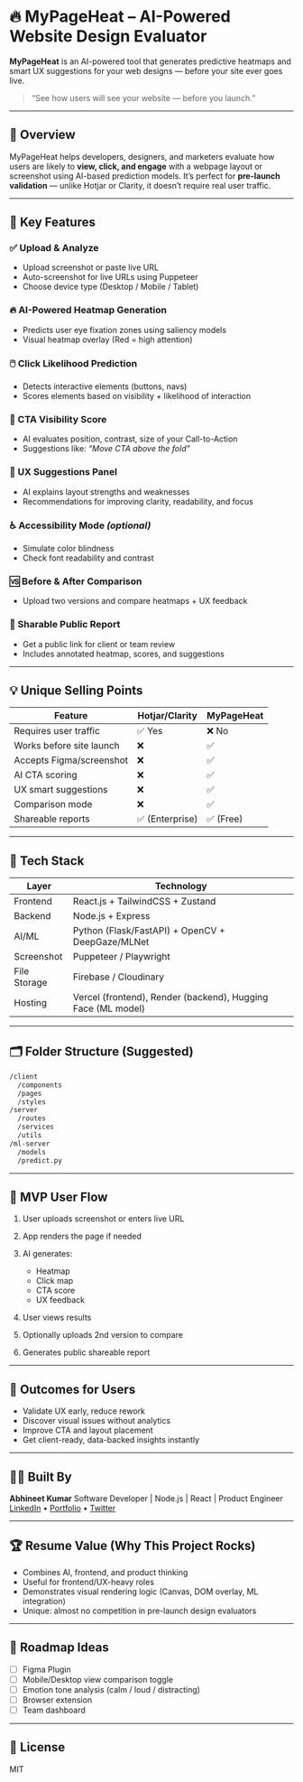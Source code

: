 # 🔥 MyPageHeat – AI-Powered Website Design Evaluator

**MyPageHeat** is an AI-powered tool that generates predictive heatmaps and smart UX suggestions for your web designs — before your site ever goes live.

> “See how users will see your website — before you launch.”

---

## 📌 Overview

MyPageHeat helps developers, designers, and marketers evaluate how users are likely to **view, click, and engage** with a webpage layout or screenshot using AI-based prediction models. It’s perfect for **pre-launch validation** — unlike Hotjar or Clarity, it doesn’t require real user traffic.

---

## 🧠 Key Features

### ✅ Upload & Analyze

* Upload screenshot or paste live URL
* Auto-screenshot for live URLs using Puppeteer
* Choose device type (Desktop / Mobile / Tablet)

### 🔥 AI-Powered Heatmap Generation

* Predicts user eye fixation zones using saliency models
* Visual heatmap overlay (Red = high attention)

### 🖱️ Click Likelihood Prediction

* Detects interactive elements (buttons, navs)
* Scores elements based on visibility + likelihood of interaction

### 🎯 CTA Visibility Score

* AI evaluates position, contrast, size of your Call-to-Action
* Suggestions like: *“Move CTA above the fold”*

### 🧠 UX Suggestions Panel

* AI explains layout strengths and weaknesses
* Recommendations for improving clarity, readability, and focus

### ♿ Accessibility Mode *(optional)*

* Simulate color blindness
* Check font readability and contrast

### 🆚 Before & After Comparison

* Upload two versions and compare heatmaps + UX feedback

### 🔗 Sharable Public Report

* Get a public link for client or team review
* Includes annotated heatmap, scores, and suggestions

---

## 💡 Unique Selling Points

| Feature                  | Hotjar/Clarity | MyPageHeat |
| ------------------------ | -------------- | ---------- |
| Requires user traffic    | ✅ Yes          | ❌ No       |
| Works before site launch | ❌              | ✅          |
| Accepts Figma/screenshot | ❌              | ✅          |
| AI CTA scoring           | ❌              | ✅          |
| UX smart suggestions     | ❌              | ✅          |
| Comparison mode          | ❌              | ✅          |
| Shareable reports        | ✅ (Enterprise) | ✅ (Free)   |

---

## 🚀 Tech Stack

| Layer        | Technology                                                   |
| ------------ | ------------------------------------------------------------ |
| Frontend     | React.js + TailwindCSS + Zustand                             |
| Backend      | Node.js + Express                                            |
| AI/ML        | Python (Flask/FastAPI) + OpenCV + DeepGaze/MLNet             |
| Screenshot   | Puppeteer / Playwright                                       |
| File Storage | Firebase / Cloudinary                                        |
| Hosting      | Vercel (frontend), Render (backend), Hugging Face (ML model) |

---

## 🗂️ Folder Structure (Suggested)

```bash
/client
  /components
  /pages
  /styles
/server
  /routes
  /services
  /utils
/ml-server
  /models
  /predict.py
```

---

## 🧪 MVP User Flow

1. User uploads screenshot or enters live URL
2. App renders the page if needed
3. AI generates:

   * Heatmap
   * Click map
   * CTA score
   * UX feedback
4. User views results
5. Optionally uploads 2nd version to compare
6. Generates public shareable report

---

## 🎯 Outcomes for Users

* Validate UX early, reduce rework
* Discover visual issues without analytics
* Improve CTA and layout placement
* Get client-ready, data-backed insights instantly

---

## 👨‍💻 Built By

**Abhineet Kumar**
Software Developer | Node.js | React | Product Engineer
[LinkedIn](#) • [Portfolio](#) • [Twitter](#)

---

## 🏆 Resume Value (Why This Project Rocks)

* Combines AI, frontend, and product thinking
* Useful for frontend/UX-heavy roles
* Demonstrates visual rendering logic (Canvas, DOM overlay, ML integration)
* Unique: almost no competition in pre-launch design evaluators

---

## 📅 Roadmap Ideas

* [ ] Figma Plugin
* [ ] Mobile/Desktop view comparison toggle
* [ ] Emotion tone analysis (calm / loud / distracting)
* [ ] Browser extension
* [ ] Team dashboard

---

## 📄 License

MIT
